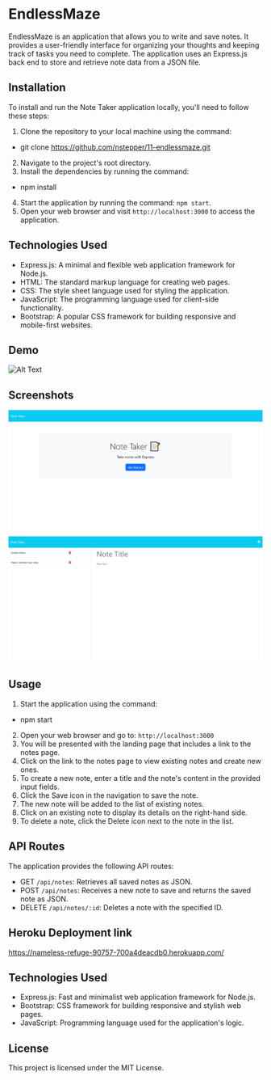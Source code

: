 # EndlessMaze

EndlessMaze is an application that allows you to write and save notes. It provides a user-friendly interface for organizing your thoughts and keeping track of tasks you need to complete. The application uses an Express.js back end to store and retrieve note data from a JSON file.

## Installation

To install and run the Note Taker application locally, you'll need to follow these steps:

1. Clone the repository to your local machine using the command:

- git clone https://github.com/nstepper/11-endlessmaze.git

2. Navigate to the project's root directory.
3. Install the dependencies by running the command: 

- npm install

4. Start the application by running the command: `npm start`.
5. Open your web browser and visit `http://localhost:3000` to access the application.

## Technologies Used

- Express.js: A minimal and flexible web application framework for Node.js.
- HTML: The standard markup language for creating web pages.
- CSS: The style sheet language used for styling the application.
- JavaScript: The programming language used for client-side functionality.
- Bootstrap: A popular CSS framework for building responsive and mobile-first websites.

## Demo

![Alt Text](./public/assets/11-endlessmaze.gif)

## Screenshots

![Screenshot 1](./public/assets/11-endlessmaze-1.png)
![Screenshot 2](./public/assets/11-endlessmaze-2.png)

## Usage

1. Start the application using the command: 

- npm start

2. Open your web browser and go to: `http://localhost:3000`
3. You will be presented with the landing page that includes a link to the notes page.
4. Click on the link to the notes page to view existing notes and create new ones.
5. To create a new note, enter a title and the note's content in the provided input fields.
6. Click the Save icon in the navigation to save the note.
7. The new note will be added to the list of existing notes.
8. Click on an existing note to display its details on the right-hand side.
9. To delete a note, click the Delete icon next to the note in the list.

## API Routes

The application provides the following API routes:

- GET `/api/notes`: Retrieves all saved notes as JSON.
- POST `/api/notes`: Receives a new note to save and returns the saved note as JSON.
- DELETE `/api/notes/:id`: Deletes a note with the specified ID.

## Heroku Deployment link

https://nameless-refuge-90757-700a4deacdb0.herokuapp.com/

## Technologies Used

- Express.js: Fast and minimalist web application framework for Node.js.
- Bootstrap: CSS framework for building responsive and stylish web pages.
- JavaScript: Programming language used for the application's logic.

## License

This project is licensed under the MIT License.